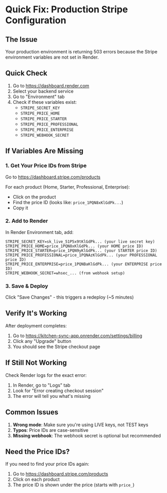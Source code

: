 # Quick Fix: Production Stripe Configuration

## The Issue
Your production environment is returning 503 errors because the Stripe environment variables are not set in Render.

## Quick Check
1. Go to https://dashboard.render.com
2. Select your backend service
3. Go to "Environment" tab
4. Check if these variables exist:
   - `STRIPE_SECRET_KEY`
   - `STRIPE_PRICE_HOME`
   - `STRIPE_PRICE_STARTER`
   - `STRIPE_PRICE_PROFESSIONAL`
   - `STRIPE_PRICE_ENTERPRISE`
   - `STRIPE_WEBHOOK_SECRET`

## If Variables Are Missing

### 1. Get Your Price IDs from Stripe
Go to https://dashboard.stripe.com/products

For each product (Home, Starter, Professional, Enterprise):
- Click on the product
- Find the price ID (looks like: `price_1PQN8xKlGdPk...`)
- Copy it

### 2. Add to Render
In Render Environment tab, add:

```
STRIPE_SECRET_KEY=sk_live_51P5x9tKlGdPk... (your live secret key)
STRIPE_PRICE_HOME=price_1PQN8xKlGdPk... (your HOME price ID)
STRIPE_PRICE_STARTER=price_1PQN9yKlGdPk... (your STARTER price ID)
STRIPE_PRICE_PROFESSIONAL=price_1PQNAzKlGdPk... (your PROFESSIONAL price ID)
STRIPE_PRICE_ENTERPRISE=price_1PQNBaKlGdPk... (your ENTERPRISE price ID)
STRIPE_WEBHOOK_SECRET=whsec_... (from webhook setup)
```

### 3. Save & Deploy
Click "Save Changes" - this triggers a redeploy (~5 minutes)

## Verify It's Working

After deployment completes:
1. Go to https://kitchen-sync-app.onrender.com/settings/billing
2. Click any "Upgrade" button
3. You should see the Stripe checkout page

## If Still Not Working

Check Render logs for the exact error:
1. In Render, go to "Logs" tab
2. Look for "Error creating checkout session"
3. The error will tell you what's missing

## Common Issues

1. **Wrong mode**: Make sure you're using LIVE keys, not TEST keys
2. **Typos**: Price IDs are case-sensitive
3. **Missing webhook**: The webhook secret is optional but recommended

## Need the Price IDs?

If you need to find your price IDs again:
1. Go to https://dashboard.stripe.com/products
2. Click on each product
3. The price ID is shown under the price (starts with `price_`) 